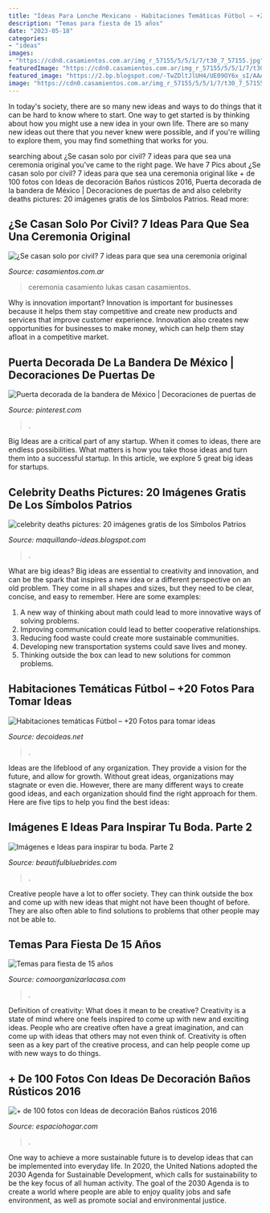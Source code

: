 ```yaml
---
title: "Ideas Para Lonche Mexicano - Habitaciones Temáticas Fútbol – +20 Fotos Para Tomar Ideas"
description: "Temas para fiesta de 15 años"
date: "2023-05-18"
categories:
- "ideas"
images:
- "https://cdn0.casamientos.com.ar/img_r_57155/5/5/1/7/t30_7_57155.jpg"
featuredImage: "https://cdn0.casamientos.com.ar/img_r_57155/5/5/1/7/t30_7_57155.jpg"
featured_image: "https://2.bp.blogspot.com/-TwZDltJlUH4/UE09OY6x_sI/AAAAAAABG_o/JsRHUO7ZRts/s400/imagenes-de-los-simbolos-patrios-de-mexico-16-de-septiembre-dia-de-la-independencia--8.jpg"
image: "https://cdn0.casamientos.com.ar/img_r_57155/5/5/1/7/t30_7_57155.jpg"
---
```



In today's society, there are so many new ideas and ways to do things that it can be hard to know where to start. One way to get started is by thinking about how you might use a new idea in your own life. There are so many new ideas out there that you never knew were possible, and if you're willing to explore them, you may find something that works for you.

	

		
searching about ¿Se casan solo por civil? 7 ideas para que sea una ceremonia original you've came to the right page. We have 7 Pics about ¿Se casan solo por civil? 7 ideas para que sea una ceremonia original like + de 100 fotos con Ideas de decoración Baños rústicos 2016, Puerta decorada de la bandera de México | Decoraciones de puertas de and also celebrity deaths pictures: 20 imágenes gratis de los Símbolos Patrios. Read more:
		
    
## ¿Se Casan Solo Por Civil? 7 Ideas Para Que Sea Una Ceremonia Original

<img loading=lazy src="https://cdn0.casamientos.com.ar/img_r_57155/5/5/1/7/t30_7_57155.jpg" onerror="this.onerror=null;this.src='https://tse4.mm.bing.net/th?id=OIP.I5EKjlcLwlHv-KDDnfoRqAHaE8&amp;pid=15.1';" alt="¿Se casan solo por civil? 7 ideas para que sea una ceremonia original">

_Source: casamientos.com.ar_

>ceremonia casamiento lukas casan casamientos. 

	

Why is innovation important?
Innovation is important for businesses because it helps them stay competitive and create new products and services that improve customer experience. Innovation also creates new opportunities for businesses to make money, which can help them stay afloat in a competitive market.

    
## Puerta Decorada De La Bandera De México | Decoraciones De Puertas De

<img loading=lazy src="https://i.pinimg.com/736x/b2/29/c4/b229c46badb3ebec4e907d9d6a124b0d.jpg" onerror="this.onerror=null;this.src='https://tse2.mm.bing.net/th?id=OIP.vJejoNHvlzX5pAogVQUI2AHaNd&amp;pid=15.1';" alt="Puerta decorada de la bandera de México | Decoraciones de puertas de">

_Source: pinterest.com_

>. 

	

Big Ideas are a critical part of any startup. When it comes to ideas, there are endless possibilities. What matters is how you take those ideas and turn them into a successful startup. In this article, we explore 5 great big ideas for startups.

    
## Celebrity Deaths Pictures: 20 Imágenes Gratis De Los Símbolos Patrios

<img loading=lazy src="https://2.bp.blogspot.com/-TwZDltJlUH4/UE09OY6x_sI/AAAAAAABG_o/JsRHUO7ZRts/s400/imagenes-de-los-simbolos-patrios-de-mexico-16-de-septiembre-dia-de-la-independencia--8.jpg" onerror="this.onerror=null;this.src='https://tse1.mm.bing.net/th?id=OIP.O0lVlPIkWd-hM2RX6970VwHaF7&amp;pid=15.1';" alt="celebrity deaths pictures: 20 imágenes gratis de los Símbolos Patrios">

_Source: maquillando-ideas.blogspot.com_

>. 

	

What are big ideas?
Big ideas are essential to creativity and innovation, and can be the spark that inspires a new idea or a different perspective on an old problem. They come in all shapes and sizes, but they need to be clear, concise, and easy to remember. Here are some examples:
1. A new way of thinking about math could lead to more innovative ways of solving problems. 
2. Improving communication could lead to better cooperative relationships. 
3. Reducing food waste could create more sustainable communities. 
4. Developing new transportation systems could save lives and money. 
5. Thinking outside the box can lead to new solutions for common problems.

    
## Habitaciones Temáticas Fútbol – +20 Fotos Para Tomar Ideas

<img loading=lazy src="https://www.decoideas.net/wp-content/uploads/2011/03/habitaciones-tematicas-futbol-13.jpg" onerror="this.onerror=null;this.src='https://tse2.mm.bing.net/th?id=OIP.5P4cDDQlJifHsKpA20NH6wHaJ4&amp;pid=15.1';" alt="Habitaciones temáticas Fútbol – +20 Fotos para tomar ideas">

_Source: decoideas.net_

>. 

	

Ideas are the lifeblood of any organization. They provide a vision for the future, and allow for growth. Without great ideas, organizations may stagnate or even die. However, there are many different ways to create good ideas, and each organization should find the right approach for them. Here are five tips to help you find the best ideas:

    
## Imágenes E Ideas Para Inspirar Tu Boda. Parte 2

<img loading=lazy src="http://www.beautifulbluebrides.com/wp-content/uploads/2012/11/ideas-bodas-2013.jpg" onerror="this.onerror=null;this.src='https://tse4.mm.bing.net/th?id=OIP.-7Nv_rkH9fPO2U91CU4cuQHaKg&amp;pid=15.1';" alt="Imágenes e Ideas para inspirar tu boda. Parte 2">

_Source: beautifulbluebrides.com_

>. 

	

Creative people have a lot to offer society. They can think outside the box and come up with new ideas that might not have been thought of before. They are also often able to find solutions to problems that other people may not be able to.

    
## Temas Para Fiesta De 15 Años

<img loading=lazy src="http://comoorganizarlacasa.com/wp-content/uploads/2018/05/temas-para-15-años-paris2.jpg" onerror="this.onerror=null;this.src='https://tse4.mm.bing.net/th?id=OIP.fHY2a9U80ogVqPsgbmXx8QHaFh&amp;pid=15.1';" alt="Temas para fiesta de 15 años">

_Source: comoorganizarlacasa.com_

>. 

	

Definition of creativity: What does it mean to be creative?
Creativity is a state of mind where one feels inspired to come up with new and exciting ideas. People who are creative often have a great imagination, and can come up with ideas that others may not even think of. Creativity is often seen as a key part of the creative process, and can help people come up with new ways to do things.

    
## + De 100 Fotos Con Ideas De Decoración Baños Rústicos 2016

<img loading=lazy src="http://espaciohogar.com/wp-content/uploads/2016/04/banos-rusticos-pequenos-ceramica.jpg" onerror="this.onerror=null;this.src='https://tse2.mm.bing.net/th?id=OIP.tZxWha2TGlw_zwGQuFL8DwHaJ3&amp;pid=15.1';" alt="+ de 100 fotos con Ideas de decoración Baños rústicos 2016">

_Source: espaciohogar.com_

>. 

	

One way to achieve a more sustainable future is to develop ideas that can be implemented into everyday life. In 2020, the United Nations adopted the 2030 Agenda for Sustainable Development, which calls for sustainability to be the key focus of all human activity. The goal of the 2030 Agenda is to create a world where people are able to enjoy quality jobs and safe environment, as well as promote social and environmental justice.

